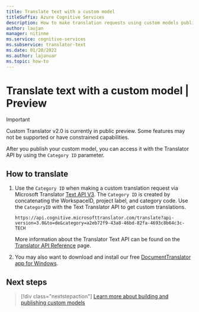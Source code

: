 ```yaml
---
title: Translate text with a custom model
titleSuffix: Azure Cognitive Services
description: How to make translation requests using custom models published with the Azure Cognitive Services Custom Translator.  
author: laujan
manager: nitinme
ms.service: cognitive-services
ms.subservice: translator-text
ms.date: 01/20/2022
ms.author: lajanuar
ms.topic: how-to
---
```

# Translate text with a custom model | Preview

> [!IMPORTANT]
> Custom Translator v2.0 is currently in public preview. Some features may not be supported or have constrained capabilities.

After you publish your custom model, you can access it with the Translator API by using the `Category ID` parameter. 

## How to translate

1. Use the `Category ID` when making a custom translation request via Microsoft Translator [Text API V3](../../../reference/v3-0-translate.md?tabs=curl). The `Category ID` is created by concatenating the WorkspaceID, project label, and category code. Use the `CategoryID` with the Text Translator API to get custom translations.

   ```http
   https://api.cognitive.microsofttranslator.com/translate?api-version=3.0&to=de&category=a2eb72f9-43a8-46bd-82fa-4693c8b64c3c-TECH

   ```

   More information about the Translator Text API can be found on the [Translator API Reference](../../../reference/v3-0-translate.md) page.

1. You may also want to download and install our free [DocumentTranslator app for Windows](https://github.com/MicrosoftTranslator/DocumentTranslation/releases).

## Next steps

> [!div class="nextstepaction"]
> [Learn more about building and publishing custom models](../beginners-guide.md)
